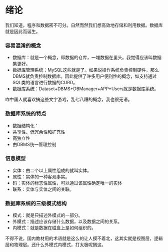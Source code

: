# 绪论

我们知道，程序和数据密不可分。自然而然我们想高效地存储和利用数据。数据库就是因此而诞生。

### 容易混淆的概念

- 数据库：就是一个概念，即数据的仓库，一堆数据在里头。我觉得应该叫数据集更好。
- 数据库管理系统：MySQL这些就是了。如果说操作系统负责控制硬件，那么DBMS就负责控制数据库。因此提供了许多用户便利性的概念，如支持通过SQL类的语言进行数据的CURD。
- 数据库系统：Dataset+DBMS+DBManager+APP+Users就是数据库系统。

咋中国人就喜欢搞这些文字游戏，乱七八糟的概念，我也很无语。

### 数据库系统的特点

- 数据结构化：
- 共享性、低冗余性和扩充性
- 高独立性
- 由DBMS统一管理控制

### 信息模型

- 实体：由二个以上属性组成的就叫实体。
- 属性：实体的一种客观事实。
- 码：实体的标志性属性，可以通过该属性确定唯一的实体
- 联系：实体与实体之间的关联。

### 数据库系统的三级模式结构

- 模式：就是只描述外模式的一部分。
- 外模式：描述应该存储什么数据，以及数据之间的关系。
- 内模式：就是数据在磁盘上是如何组织的。

不得不说，国内教材用的术语就是这么的让人摸不着北，这其实就是视图层，逻辑层和物理层。还什么外模式内模式，打太极呢搁这。


